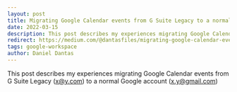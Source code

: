 ```yaml
---
layout: post
title: Migrating Google Calendar events from G Suite Legacy to a normal Google account
date: 2022-03-15
description: This post describes my experiences migrating Google Calendar events from G Suite Legacy (x@y.com) to a normal Google account (x.y@gmail.com)
redirect: https://medium.com/@dantasfiles/migrating-google-calendar-events-from-g-suite-legacy-to-a-normal-google-account-2df0baee5f10
tags: google-workspace
author: Daniel Dantas
---
```


This post describes my experiences migrating Google Calendar events from G Suite Legacy (x@y.com) to a normal Google account (x.y@gmail.com)

